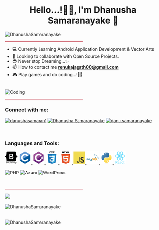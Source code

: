 <!----
- 👋 Hi, I’m @DhanushaSamaranayake
- 👀 I’m interested in ...
- 🌱 I’m currently learning ...
- 💞️ I’m looking to collaborate on ...
- 📫 How to reach me ...


DhanushaSamaranayake/DhanushaSamaranayake is a ✨ special ✨ repository because its `README.md` (this file) appears on your GitHub profile.
You can click the Preview link to take a look at your changes.
--->

<h1 align="center">Hello...!🙋‍♂️, I'm Dhanusha Samaranayake 🤘 </h1>


<p align="left"> <img src="https://komarev.com/ghpvc/?username=DhanushaSamaranayake&label=Profile%20views&color=b60e21&style=flat" alt="DhanushaSamaranayake"/> </p>

<hr style="width:50%;text-align:left;margin-left:0;color:red;background-color:#b60e21">



- 💻 Currently Learning Android Application Development & Vector Arts
- 👀 Looking to collaborate with Open Source Projects.
- 😎 Never stop Dreaming...✨
- 📫 How to contact me **renukajagath00@gmail.com**
- 🎮 Play games and do coding...!🧑‍💻

<br />

<img align="center" alt="Coding" width="400" height="200" src="https://media.giphy.com/media/RbDKaczqWovIugyJmW/giphy.gif">

<br/>
<hr style="width:50%;text-align:left;margin-left:0;color:red;background-color:#b60e21">

<h3 align="left">Connect with me:</h3>

<p align="left">
<a href="https://twitter.com/danushasamaran1" target="blank"><img align="center" src="https://raw.githubusercontent.com/rahuldkjain/github-profile-readme-generator/master/src/images/icons/Social/twitter.svg" alt="danushasamaran1" height="30" width="40" /></a>
<a href="https://www.linkedin.com/in/dhanusha-samaranayake-391b2b198/" target="blank"><img align="center" src="https://raw.githubusercontent.com/rahuldkjain/github-profile-readme-generator/master/src/images/icons/Social/linked-in-alt.svg" alt="Dhanusha Samaranayake" height="30" width="40" /></a>
<a href="https://www.facebook.com/danu.samaranayake/" target="blank"><img align="center" src="https://raw.githubusercontent.com/rahuldkjain/github-profile-readme-generator/master/src/images/icons/Social/facebook.svg" alt="danu.samaranayake" height="30" width="40" /></a>
</p>

<br/>


<h3 align="left">Languages and Tools:</h3>

<p align="left"><img src="https://raw.githubusercontent.com/devicons/devicon/master/icons/bootstrap/bootstrap-plain-wordmark.svg" alt="bootstrap" width="40" height="40"/> </a> <a href="https://www.cprogramming.com/" target="_blank"><img src="https://raw.githubusercontent.com/devicons/devicon/master/icons/c/c-original.svg" alt="c" width="40" height="40"/> </a> <a href="https://www.w3schools.com/cs/" target="_blank"><img src="https://raw.githubusercontent.com/devicons/devicon/master/icons/csharp/csharp-original.svg" alt="csharp" width="40" height="40"/> </a> <a href="https://www.w3schools.com/css/" target="_blank"><img src="https://raw.githubusercontent.com/devicons/devicon/master/icons/css3/css3-original-wordmark.svg" alt="css3" width="40" height="40"/> </a> <a href="https://dart.dev" target="_blank"><img src="https://raw.githubusercontent.com/devicons/devicon/master/icons/html5/html5-original-wordmark.svg" alt="html5" width="40" height="40"/> </a> <a href="https://developer.mozilla.org/en-US/docs/Web/JavaScript" target="_blank"> 
  <img src="https://raw.githubusercontent.com/devicons/devicon/master/icons/javascript/javascript-original.svg" alt="javascript" width="40" height="40"/> </a> <a href="https://www.mysql.com/" target="_blank"> 
  <img src="https://raw.githubusercontent.com/devicons/devicon/master/icons/mysql/mysql-original-wordmark.svg" alt="mysql" width="40" height="40"/> </a> <a href="https://www.photoshop.com/en" target="_blank"> 
  <img src="https://raw.githubusercontent.com/devicons/devicon/master/icons/python/python-original.svg" alt="python" width="40" height="40"/> </a> <a href="https://reactjs.org/" target="_blank">
  <img src="https://raw.githubusercontent.com/devicons/devicon/master/icons/react/react-original-wordmark.svg" alt="react" width="40" height="40"/> </a><br><br>
  <img alt="PHP" src="https://img.shields.io/badge/php-%23777BB4.svg?&style=for-the-badge&logo=php&logoColor=white"/>    <img alt="Azure" src="https://img.shields.io/badge/azure%20-%230072C6.svg?&style=for-the-badge&logo=azure-devops&logoColor=white"/>   <img alt="WordPress" src="https://img.shields.io/badge/WordPress%20-%23117AC9.svg?&style=for-the-badge&logo=WordPress&logoColor=white"/>
 </p>
    

<br />
<hr style="width:50%;text-align:left;margin-left:0;color:red;background-color:#b60e21">


<img src="https://github-readme-stats.vercel.app/api?username=DhanushaSamaranayake&&show_icons=true&title_color=b60e21&icon_color=b60e21&text_color=black&bg_color=white">

<br /> 

<img src="https://github-readme-stats.vercel.app/api/top-langs?username=DhanushaSamaranayake&show_icons=true&locale=en&layout=compact" alt="DhanushaSamaranayake" /><br><br>

<p><img align="center" src="https://github-readme-streak-stats.herokuapp.com/?user=DhanushaSamaranayake&" alt="DhanushaSamaranayake" /></p><br>



